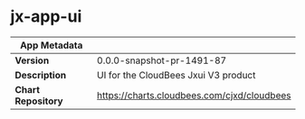 # jx-app-ui

|App Metadata||
|---|---|
| **Version** | 0.0.0-snapshot-pr-1491-87 |
| **Description** | UI for the CloudBees Jxui V3 product |
| **Chart Repository** | https://charts.cloudbees.com/cjxd/cloudbees |

